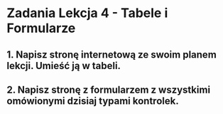 # Zadania Lekcja 4 - Tabele i Formularze

## 1. Napisz stronę internetową ze swoim planem lekcji. Umieść ją w tabeli.

## 2. Napisz stronę z formularzem z wszystkimi omówionymi dzisiaj typami kontrolek.
